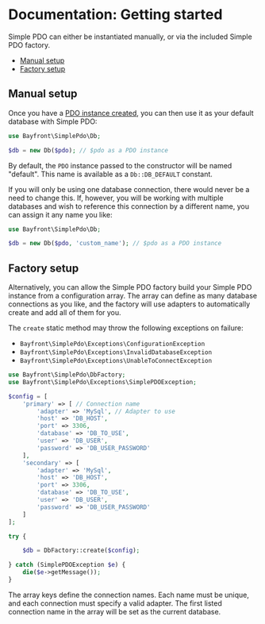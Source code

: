 # Documentation: Getting started

Simple PDO can either be instantiated manually, or via the included Simple PDO factory.

- [Manual setup](#manual-setup)
- [Factory setup](#factory-setup)

## Manual setup

Once you have a [PDO instance created](pdo.md), you can then use it as your default database with Simple PDO:

```php
use Bayfront\SimplePdo\Db;

$db = new Db($pdo); // $pdo as a PDO instance
```

By default, the `PDO` instance passed to the constructor will be named "default".
This name is available as a `Db::DB_DEFAULT` constant.

If you will only be using one database connection, there would never be a need to change this.
If, however, you will be working with multiple databases and wish to reference this connection by a different name,
you can assign it any name you like:

```php
use Bayfront\SimplePdo\Db;

$db = new Db($pdo, 'custom_name'); // $pdo as a PDO instance
```

## Factory setup

Alternatively, you can allow the Simple PDO factory build your Simple PDO instance from a configuration array.
The array can define as many database connections as you like,
and the factory will use adapters to automatically create and add all of them for you.

The `create` static method may throw the following exceptions on failure:

- `Bayfront\SimplePdo\Exceptions\ConfigurationException`
- `Bayfront\SimplePdo\Exceptions\InvalidDatabaseException`
- `Bayfront\SimplePdo\Exceptions\UnableToConnectException`

```php
use Bayfront\SimplePdo\DbFactory;
use Bayfront\SimplePdo\Exceptions\SimplePDOException;

$config = [ 
    'primary' => [ // Connection name
        'adapter' => 'MySql', // Adapter to use
        'host' => 'DB_HOST',
        'port' => 3306,
        'database' => 'DB_TO_USE',
        'user' => 'DB_USER',
        'password' => 'DB_USER_PASSWORD'
    ],
    'secondary' => [ 
        'adapter' => 'MySql',
        'host' => 'DB_HOST',
        'port' => 3306,
        'database' => 'DB_TO_USE',
        'user' => 'DB_USER',
        'password' => 'DB_USER_PASSWORD'
    ]
];

try {

    $db = DbFactory::create($config);

} catch (SimplePDOException $e) {
    die($e->getMessage());
}
```

The array keys define the connection names.
Each name must be unique, and each connection must specify a valid adapter.
The first listed connection name in the array will be set as the current database.